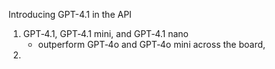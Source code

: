 Introducing GPT-4.1 in the API

1. GPT‑4.1, GPT‑4.1 mini, and GPT‑4.1 nano
    - outperform GPT‑4o and GPT‑4o mini across the board,
2. 